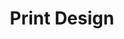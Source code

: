---
title: "Print Design"
description: "We work only with high-quality objects, vectors, and high-res images to ensure the best possible print output. Our experience spans a wide range of products — from small cards to large-scale formats like walls, exhibition stands, and more."
header_image: "/svg/header/print-design.svg"
header_color: "#ff6a68"
---